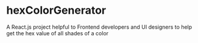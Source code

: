 # hexColorGenerator
A React.js project helpful to Frontend developers and UI designers to help get the hex value of all shades of a color
